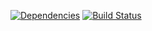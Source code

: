 [![Dependencies](https://david-dm.org/kid/kidibox-api.svg)](https://david-dm.org/kid/kidibox-api.svg)
[![Build Status](https://travis-ci.org/kid/kidibox-api.svg)](https://travis-ci.org/kid/kidibox-api.svg)
